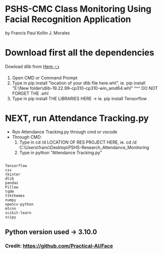 # PSHS-CMC Class Monitoring Using Facial Recognition Application
by Francis Paul Kollin J. Morales


# Download first all the dependencies

Dowload dlib from [Here.👈](https://github.com/datamagic2020/Install-dlib/blob/main/dlib-19.22.99-cp310-cp310-win_amd64.whl)

1. Open CMD or Command Prompt
2. Type in pip install "location of your dlib file here.whl", ie. pip install "E:\New folder\dlib-19.22.99-cp310-cp310-win_amd64.whl"
^^^ DO NOT FORGET THE .whl
3. Type in pip install THE LIBRARIES HERE -> ie. pip install Tensorflow

# NEXT, run Attendance Tracking.py 

 - Run Attendance Tracking.py through cmd or vscode
 - Through CMD: 
    1. Type in cd /d LOCATION OF RES PROJECT HERE, ie.  cd /d C:\Users\franc\Desktop\PSHS-Research_Attendance_Monitoring
    2. Type in python "Attendance Tracking.py"

``` LIBRARIES USED

Tensorflow
csv
tkinter
dlib
pandas
Pillow
tqdm
ttkthemes
numpy
opencv-python   
mtcnn
scikit-learn
scipy

```

## Python version used -> 3.10.0

### Credit: https://github.com/Practical-AI/Face



